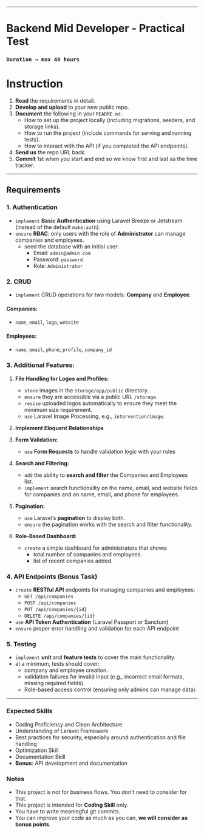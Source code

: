 
---

# Backend Mid Developer - Practical Test

### `Duration → max 48 hours `

# **Instruction**

1. **Read** the requirements in detail.
2. **Develop and upload** to your new public repo.
3. **Document** the following in your `README.md`:
   - How to set up the project locally (including migrations, seeders, and storage links).
   - How to run the project (include commands for serving and running tests).
   - How to interact with the API (if you completed the API endpoints).
4. **Send us** the repo URL back.
5. **Commit** 1st when you start and end so we know first and last as the time tracker.

---

## Requirements

### **1. Authentication**
- `implement` **Basic Authentication** using Laravel Breeze or Jetstream (instead of the default `make:auth`).
- `ensure` **RBAC**: only users with the role of **Administrator** can manage companies and employees.
  - seed the database with an initial user:
    - Email: `admin@admin.com`
    - Password: `password`
    - Role: `Administrator`

### **2. CRUD**
- `implement` CRUD operations for two models: **Company** and **Employee**.

#### **Companies:**
- `name`, `email`, `logo`, `website`

#### **Employees:**
- `name`, `email`, `phone`, `profile`, `company_id`

### **3. Additional Features:**
1. **File Handling for Logos and Profiles:**
   - `store` images in the `storage/app/public` directory.
   - `ensure` they are accessible via a public URL `/storage`.
   - `resize` uploaded logos automatically  to ensure they meet the minimum size requirement.
   - `use` Laravel Image Processing, e.g., `intervention/image`.

2. **Implement Eloquent Relationships**

3. **Form Validation:**
   - `use` **Form Requests** to handle validation logic with your rules

4. **Search and Filtering:**
   - `add` the ability to **search and filter** the Companies and Employees list.
   - `implement` search functionality on the name, email, and website fields for companies and on name, email, and phone for employees.

5. **Pagination:**
   - `use` Laravel’s **pagination** to display both.
   - `ensure` the pagination works with the search and filter functionality.

6. **Role-Based Dashboard:**
   - `create` a simple dashboard for administrators that shows:
     - total number of companies and employees.
     - list of recent companies added.

### **4. API Endpoints (Bonus Task)**
- `create` **RESTful API** endpoints for managing companies and employees:
  - `GET /api/companies`
  - `POST /api/companies`
  - `PUT /api/companies/{id}`
  - `DELETE /api/companies/{id}`
- `use` **API Token Authentication** (Laravel Passport or Sanctum)
- `ensure` proper error handling and validation for each API endpoint

### **5. Testing**
- `implement` **unit** and **feature tests** to cover the main functionality.
- at a minimum, tests should cover:
  - company and employee creation.
  - validation failures for invalid input (e.g., incorrect email formats, missing required fields).
  - Role-based access control (ensuring only admins can manage data).

---

### **Expected Skills**

- Coding Proficiency and Clean Architecture
- Understanding of Laravel Framework
- Best practices for security, especially around authentication and file handling
- Optimization Skill
- Documentation Skill
- **Bonus**: API development and documentation

### **Notes**

- This project is not for business flows. You don't need to consider for that.
- This project is intended for **Coding Skill** only.
- You have to write meaningful git commits.
- You can improve your code as much as you can, **we will consider as bonus points**.